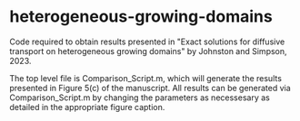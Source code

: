 # heterogeneous-growing-domains
Code required to obtain results presented in "Exact solutions for diffusive transport on heterogeneous growing domains" by Johnston and Simpson, 2023.

The top level file is Comparison_Script.m, which will generate the results presented in Figure 5(c) of the manuscript.
All results can be generated via Comparison_Script.m by changing the parameters as necessesary as detailed in the appropriate figure caption.
